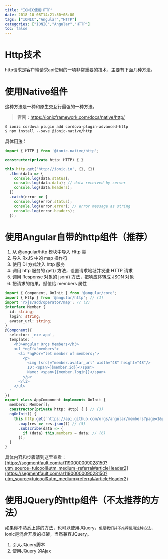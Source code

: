 ```yaml
---
title: "IONIC使用HTTP"
date: 2018-10-08T14:21:50+08:00
tags: ["IONIC","Angular","HTTP"]
categories: ["IONIC","Angular","HTTP"]
toc: false
---
```


# Http技术
http请求是客户端请求api使用的一项非常重要的技术，主要有下面几种方法。

# 使用Native组件
这种方法是一种和原生交互行最强的一种方法。

> 官网：https://ionicframework.com/docs/native/http/

```shell
$ ionic cordova plugin add cordova-plugin-advanced-http
$ npm install --save @ionic-native/http
```
<!-- more-->
具体用法：

```ts
import { HTTP } from '@ionic-native/http';

constructor(private http: HTTP) { }

this.http.get('http://ionic.io', {}, {})
  .then(data => {
    console.log(data.status);
    console.log(data.data); // data received by server
    console.log(data.headers);
  })
  .catch(error => {
    console.log(error.status);
    console.log(error.error); // error message as string
    console.log(error.headers);
  });
  ```
# 使用Angular自带的http组件（推荐）

1. 从 @angular/http 模块中导入 Http 类
2.  导入 RxJS 中的 map 操作符
3. 使用 DI 方式注入 http 服务
4. 调用 http 服务的 get() 方法，设置请求地址并发送 HTTP 请求
5. 调用 Response 对象的 json() 方法，把响应体转成 JSON 对象
6. 把请求的结果，赋值给 members 属性

```ts
import { Component, OnInit } from '@angular/core';
import { Http } from '@angular/http'; // (1)
import 'rxjs/add/operator/map'; // (2)
interface Member {
  id: string;
  login: string;
  avatar_url: string;
}
@Component({
  selector: 'exe-app',
  template: `
    <h3>Angular Orgs Members</h3>
    <ul *ngIf="members">
      <li *ngFor="let member of members;">
        <p>
          <img [src]="member.avatar_url" width="48" height="48"/>
          ID：<span>{{member.id}}</span>
          Name: <span>{{member.login}}</span>
        </p>
      </li>
    </ul>
  `
})
export class AppComponent implements OnInit {
  members: Member[];
  constructor(private http: Http) { } // (3)
  ngOnInit() {
    this.http.get(`https://api.github.com/orgs/angular/members?page=1&per_page=5`) // (4)
      .map(res => res.json()) // (5)
      .subscribe(data => {
        if (data) this.members = data; // (6)
      });
  }
}
```

具体内容和步骤请到这里查看：[https://segmentfault.com/a/1190000009028150?utm_source=tuicool&utm_medium=referral#articleHeader2](https://segmentfault.com/a/1190000009028150?utm_source=tuicool&utm_medium=referral#articleHeader2)

# 使用JQuery的http组件（不太推荐的方法）

如果你不熟悉上述的方法，也可以使用JQuery，`但是我们并不推荐使用这种方法`，ionic是混合开发的框架，当然兼容JQuery。

1. 引入JQuery脚本
2. 使用JQuery 的Ajax
